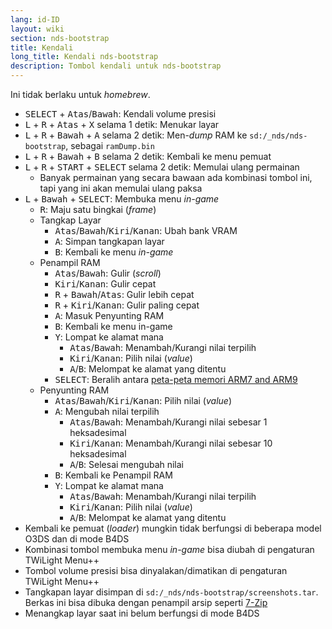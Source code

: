```yaml
---
lang: id-ID
layout: wiki
section: nds-bootstrap
title: Kendali
long_title: Kendali nds-bootstrap
description: Tombol kendali untuk nds-bootstrap
---
```


Ini tidak berlaku untuk *homebrew*.
- <kbd>SELECT</kbd> + <kbd>Atas</kbd>/<kbd>Bawah</kbd>: Kendali volume presisi
- <kbd class="l">L</kbd> + <kbd class="r">R</kbd> + <kbd>Atas</kbd> + <kbd class="face">X</kbd> selama 1 detik: Menukar layar
- <kbd class="l">L</kbd> + <kbd class="r">R</kbd> + <kbd>Bawah</kbd> + <kbd class="face">A</kbd> selama 2 detik: Men-*dump* RAM ke `sd:/_nds/nds-bootstrap`, sebagai `ramDump.bin`
- <kbd class="l">L</kbd> + <kbd class="r">R</kbd> + <kbd>Bawah</kbd> + <kbd class="face">B</kbd> selama 2 detik: Kembali ke menu pemuat
- <kbd class="l">L</kbd> + <kbd class="r">R</kbd> + <kbd>START</kbd> + <kbd>SELECT</kbd> selama 2 detik: Memulai ulang permainan
  - Banyak permainan yang secara bawaan ada kombinasi tombol ini, tapi yang ini akan memulai ulang paksa
- <kbd class="l">L</kbd> + <kbd>Bawah</kbd> + <kbd>SELECT</kbd>: Membuka menu *in-game*
   - <kbd class="r">R</kbd>: Maju satu bingkai (*frame*)
   - Tangkap Layar
      - <kbd>Atas</kbd>/<kbd>Bawah</kbd>/<kbd>Kiri</kbd>/<kbd>Kanan</kbd>: Ubah bank VRAM
      - <kbd class="face">A</kbd>: Simpan tangkapan layar
      - <kbd class="face">B</kbd>: Kembali ke menu *in-game*
   - Penampil RAM
      - <kbd>Atas</kbd>/<kbd>Bawah</kbd>: Gulir (*scroll*)
      - <kbd>Kiri</kbd>/<kbd>Kanan</kbd>: Gulir cepat
      - <kbd class="r">R</kbd> + <kbd>Bawah</kbd>/<kbd>Atas</kbd>: Gulir lebih cepat
      - <kbd class="r">R</kbd> + <kbd>Kiri</kbd>/<kbd>Kanan</kbd>: Gulir paling cepat
      - <kbd class="face">A</kbd>: Masuk Penyunting RAM
      - <kbd class="face">B</kbd>: Kembali ke menu in-game
      - <kbd class="face">Y</kbd>: Lompat ke alamat mana
        - <kbd>Atas</kbd>/<kbd>Bawah</kbd>: Menambah/Kurangi nilai terpilih
        - <kbd>Kiri</kbd>/<kbd>Kanan</kbd>: Pilih nilai (*value*)
        - <kbd class="face">A</kbd>/<kbd class="face">B</kbd>: Melompat ke alamat yang ditentu
      - <kbd>SELECT</kbd>: Beralih antara [peta-peta memori ARM7 and ARM9](https://problemkaputt.de/gbatek-ds-memory-maps.htm)
   - Penyunting RAM
      - <kbd>Atas</kbd>/<kbd>Bawah</kbd>/<kbd>Kiri</kbd>/<kbd>Kanan</kbd>: Pilih nilai (*value*)
      - <kbd class="face">A</kbd>: Mengubah nilai terpilih
         - <kbd>Atas</kbd>/<kbd>Bawah</kbd>: Menambah/Kurangi nilai sebesar 1 heksadesimal
         - <kbd>Kiri</kbd>/<kbd>Kanan</kbd>: Menambah/Kurangi nilai sebesar 10 heksadesimal
         - <kbd class="face">A</kbd>/<kbd class="face">B</kbd>: Selesai mengubah nilai
      - <kbd class="face">B</kbd>: Kembali ke Penampil RAM
      - <kbd class="face">Y</kbd>: Lompat ke alamat mana
        - <kbd>Atas</kbd>/<kbd>Bawah</kbd>: Menambah/Kurangi nilai terpilih
        - <kbd>Kiri</kbd>/<kbd>Kanan</kbd>: Pilih nilai (*value*)
        - <kbd class="face">A</kbd>/<kbd class="face">B</kbd>: Melompat ke alamat yang ditentu
- Kembali ke pemuat (*loader*) mungkin tidak berfungsi di beberapa model O3DS dan di mode B4DS
- Kombinasi tombol membuka menu *in-game* bisa diubah di pengaturan TWiLight Menu++
- Tombol volume presisi bisa dinyalakan/dimatikan di pengaturan TWiLight Menu++
- Tangkapan layar disimpan di `sd:/_nds/nds-bootstrap/screenshots.tar`. Berkas ini bisa dibuka dengan penampil arsip seperti [7-Zip](https://www.7-zip.org/)
- Menangkap layar saat ini belum berfungsi di mode B4DS
